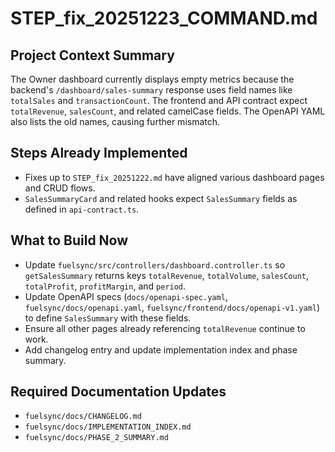 # STEP_fix_20251223_COMMAND.md

## Project Context Summary
The Owner dashboard currently displays empty metrics because the backend's `/dashboard/sales-summary` response uses field names like `totalSales` and `transactionCount`. The frontend and API contract expect `totalRevenue`, `salesCount`, and related camelCase fields. The OpenAPI YAML also lists the old names, causing further mismatch.

## Steps Already Implemented
- Fixes up to `STEP_fix_20251222.md` have aligned various dashboard pages and CRUD flows.
- `SalesSummaryCard` and related hooks expect `SalesSummary` fields as defined in `api-contract.ts`.

## What to Build Now
- Update `fuelsync/src/controllers/dashboard.controller.ts` so `getSalesSummary` returns keys `totalRevenue`, `totalVolume`, `salesCount`, `totalProfit`, `profitMargin`, and `period`.
- Update OpenAPI specs (`docs/openapi-spec.yaml`, `fuelsync/docs/openapi.yaml`, `fuelsync/frontend/docs/openapi-v1.yaml`) to define `SalesSummary` with these fields.
- Ensure all other pages already referencing `totalRevenue` continue to work.
- Add changelog entry and update implementation index and phase summary.

## Required Documentation Updates
- `fuelsync/docs/CHANGELOG.md`
- `fuelsync/docs/IMPLEMENTATION_INDEX.md`
- `fuelsync/docs/PHASE_2_SUMMARY.md`
